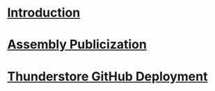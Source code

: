 # [Introduction](intro.md)
# [Assembly Publicization](publicization.md)
# [Thunderstore GitHub Deployment](thunderstoredeployment.md)